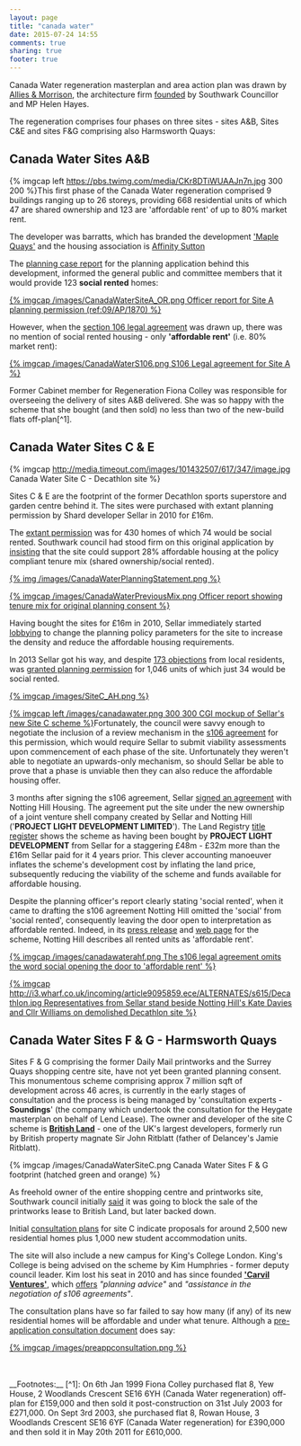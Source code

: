 ```yaml
---
layout: page
title: "canada water"
date: 2015-07-24 14:55
comments: true
sharing: true
footer: true
---
```

Canada Water regeneration masterplan and area action plan was drawn by [Allies & Morrison](http://www.alliesandmorrison.com/urban-practitioners/), the architecture firm [founded](http://www.brixtonbuzz.com/2015/06/private-eye-picks-up-on-brixton-buzz-story-about-helen-hayes-mp-and-possible-brixton-arches-conflict-of-interest/) by Southwark Councillor and MP Helen Hayes. 

The regeneration comprises four phases on three sites - sites A&B, Sites C&E and sites F&G comprising also Harmsworth Quays:

## Canada Water Sites A&B
{% imgcap left https://pbs.twimg.com/media/CKr8DTiWUAAJn7n.jpg 300 200 %}This first phase of the Canada Water regeneration comprised 9 buildings ranging up to 26 storeys, providing 668 residential units of which 47 are shared ownership and 123 are 'affordable rent' of up to 80% market rent.

The developer was barratts, which has branded the development ['Maple Quays'](http://barrattdevelopments.co.uk/barratt/reports/ar2013/business-review/case-studies/barratt-london-maple-quays.html) and the housing association is 
[Affinity Sutton](http://www.affinitysutton.com/)

The [planning case report](http://planbuild.southwark.gov.uk/documents/?GetDocument=%7b%7b%7b!vAhB%2bWXWLqfrJmcf89aX8A%3d%3d!%7d%7d%7d) for the planning application behind this development, informed the general public and committee members that it would provide 123 __social rented__ homes:
 
[{% imgcap /images/CanadaWaterSiteA_OR.png Officer report for Site A planning permission (ref:09/AP/1870) %}](http://planbuild.southwark.gov.uk/documents/?GetDocument=%7b%7b%7b!vAhB%2bWXWLqfrJmcf89aX8A%3d%3d!%7d%7d%7d)

However, when the [section 106 legal agreement](http://planbuild.southwark.gov.uk/documents/?GetDocument=%7b%7b%7b!x3RgHHSbSY10notKcDq0rQ%3d%3d!%7d%7d%7d) was drawn up, there was no mention of social rented housing - only __'affordable rent'__ (i.e. 80% market rent):  

[{% imgcap /images/CanadaWaterS106.png S106 Legal agreement for Site A %}](http://planbuild.southwark.gov.uk/documents/?GetDocument=%7b%7b%7b!x3RgHHSbSY10notKcDq0rQ%3d%3d!%7d%7d%7d)

Former Cabinet member for Regeneration Fiona Colley was responsible for overseeing the delivery of sites A&B delivered. She was so happy with the scheme that she bought (and then sold) no less than two of the new-build flats off-plan[^1].

## Canada Water Sites C & E

{% imgcap http://media.timeout.com/images/101432507/617/347/image.jpg Canada Water Site C - Decathlon site %}

Sites C & E are the footprint of the former Decathlon sports superstore and garden centre behind it. The sites were purchased with extant planning permission by Shard developer Sellar in 2010 for £16m. 

The [extant permission](http://planbuild.southwark.gov.uk/documents/?casereference=09/AP/1783&system=DC) was for 430 homes of which 74 would be social rented. Southwark council had stood firm on this original application by [insisting](http://planbuild.southwark.gov.uk/documents/?GetDocument=%7b%7b%7b!CFyLnDePeJAeI7ElqRPpKA%3d%3d!%7d%7d%7d) that the site could support 28% affordable housing at the policy compliant tenure mix (shared ownership/social rented).

[{% img /images/CanadaWaterPlanningStatement.png %}](http://planningonline.southwark.gov.uk/DocsOnline/Documents/61507_1.pdf)

[{% imgcap /images/CanadaWaterPreviousMix.png Officer report showing tenure mix for original planning consent %}](http://planbuild.southwark.gov.uk/documents/?GetDocument=%7b%7b%7b!GZV96J2KIiMY%2fqUIY%2bpvkw%3d%3d!%7d%7d%7d)

Having bought the sites for £16m in 2010, Sellar immediately started [lobbying](http://www.southwark.gov.uk/download/downloads/id/6436/letter_to_inspector_regarding_sellar_additional_evidence_2_sept_2011) to change the planning policy parameters for the site to increase the density and reduce the affordable housing requirements. 

In 2013 Sellar got his way, and despite [173 objections](http://planbuild.southwark.gov.uk:8190/online-applications/applicationDetails.do?activeTab=neighbourComments&keyVal=_STHWR_DCAPR_9548016) from local residents, was [granted planning permission](http://planbuild.southwark.gov.uk:8190/online-applications/applicationDetails.do?activeTab=summary&keyVal=_STHWR_DCAPR_9548016) for 1,046 units of which just 34 would be social rented.

[{% imgcap /images/SiteC_AH.png %}](http://planbuild.southwark.gov.uk/documents/?GetDocument=%7b%7b%7b!%2b2z4LWWx%2f4b%2bETvBIT0x%2fw%3d%3d!%7d%7d%7d)

[{% imgcap left /images/canadawater.png 300 300 CGI mockup of Sellar's new Site C scheme %}](/images/canadawater.png)Fortunately, the council were savvy enough to negotiate the inclusion of a review mechanism in the [s106 agreement](http://planbuild.southwark.gov.uk/documents/?GetDocument=%7b%7b%7b!cGFmRRD0mjgwvb4DPBAF8w%3d%3d!%7d%7d%7d) for this permission, which would require Sellar to submit viability assessments upon commencement of each phase of the site. Unfortunately they weren't able to negotiate an upwards-only mechanism, so should Sellar be able to prove that a phase is unviable then they can also reduce the affordable housing offer.

3 months after signing the s106 agreement, Sellar [signed an agreement](http://www.costar.co.uk/en/assets/news/2014/March/Sellar-reaches-Canada-Water-agreement-with-Notting-Hill/) with Notting Hill Housing. The agreement put the site under the new ownership of a joint venture shell company created by Sellar and Notting Hill ('__PROJECT LIGHT DEVELOPMENT LIMITED__'). The Land Registry [title register](/images/LR_CanadaWater.pdf) shows the scheme as having been bought by __PROJECT LIGHT DEVELOPMENT__ from Sellar for a staggering £48m - £32m more than the £16m Sellar paid for it 4 years prior. This clever accounting manoeuver inflates the scheme's development cost by inflating the land price, subsequently reducing the viability of the scheme and funds available for affordable housing. 

Despite the planning officer's report clearly stating 'social rented', when it came to drafting the s106 agreement Notting Hill omitted the 'social' from 'social rented', consequently leaving the door open to interpretation as affordable rented. Indeed, in its [press release](http://www.nottinghillhousing.org.uk/about-us/media-centre/news/green-light-for-canada-water-regeneration) and [web page](http://www.nottinghillhousing.org.uk/about-us/media-centre/news/architects-appointed-to-canada-water-development) for the scheme, Notting Hill describes all rented units as 'affordable rent'.

[{% imgcap /images/canadawaterahf.png The s106 legal agreement omits the word social opening the door to 'affordable rent' %}](http://planbuild.southwark.gov.uk/documents/?GetDocument=%7b%7b%7b!tt5ePcZ7lSQyV67Gq8sTXQ%3d%3d!%7d%7d%7d) 


[{% imgcap http://i3.wharf.co.uk/incoming/article9095859.ece/ALTERNATES/s615/Decathlon.jpg Representatives from Sellar stand beside Notting Hill's Kate Davies and Cllr Williams on demolished Decathlon site %}](http://www.wharf.co.uk/news/local-news/demolition-work-decathlon-warehouse-canada-9095856)

## Canada Water Sites F & G - Harmsworth Quays
Sites F & G comprising the former Daily Mail printworks and the Surrey Quays shopping centre site, have not yet been granted planning consent. This monumentous scheme comprising approx 7 million sqft of development across 46 acres, is currently in the early stages of consultation and the process is being managed by 'consultation experts - __Soundings__' (the company which undertook the consultation for the Heygate masterplan on behalf of Lend Lease). The owner and developer of the site C scheme is [__British Land__](https://en.wikipedia.org/wiki/British_Land) - one of the UK's largest developers, formerly run by British property magnate Sir John Ritblatt (father of Delancey's Jamie Ritblatt).

{% imgcap /images/CanadaWaterSiteC.png Canada Water Sites F & G footprint (hatched green and orange) %}

As freehold owner of the entire shopping centre and printworks site, Southwark council initially [said](http://www.theguardian.com/media/2012/jun/29/southwark-council-daily-mail-print-works) it was going to block the sale of the printworks lease to British Land, but later backed down. 

Initial [consultation plans](http://canadawatermasterplan.com/wp-content/uploads/2014/03/2158-Canada-water-masterplan-Exhibition.pdf) for site C indicate proposals for around 2,500 new residential homes plus 1,000 new student accommodation units.

The site will also include a new campus for King's College London. King's College is being advised on the scheme by Kim Humphries - former deputy council leader. Kim lost his seat in 2010 and has since founded [__'Carvil Ventures'__](http://carvil-ventures.co.uk/), which [offers](http://carvil-ventures.co.uk/our-core-services) _"planning advice"_ and _"assistance in the negotiation of s106 agreements"_.  

The consultation plans have so far failed to say how many (if any) of its new residential homes will be affordable and under what tenure. Although a [pre-application consultation document](http://canadawatermasterplan.com/wp-content/uploads/2014/03/2158-Canada-water-masterplan-Exhibition.pdf) does say:

[{% imgcap /images/preappconsultation.png %}](/images/canadawater_masterplan_exhibition_march2014.pdf)


</br>
</br>
__Footnotes:__
[^1]: On 6th Jan 1999 Fiona Colley purchased flat 8, Yew House, 2 Woodlands Crescent SE16 6YH (Canada Water regeneration) off-plan for £159,000 and then sold it post-construction on 31st July 2003 for £271,000. On Sept 3rd 2003, she purchased flat 8, Rowan House, 3 Woodlands Crescent SE16 6YF (Canada Water regeneration) for £390,000 and then sold it in May 20th 2011 for £610,000. 

 

 




